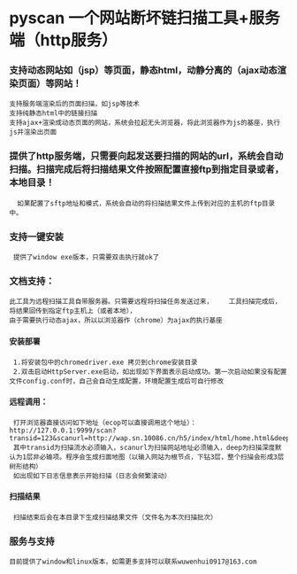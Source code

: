 # pyscan 一个网站断坏链扫描工具+服务端（http服务）
### 支持动态网站如（jsp）等页面，静态html，动静分离的（ajax动态渲染页面）等网站！
    支持服务端渲染后的页面扫描，如jsp等技术
    支持纯静态html中的链接扫描
    支持ajax+渲染成动态页面的网站，系统会拉起无头浏览器，将此浏览器作为js的基座，执行js并渲染出页面
    
###  提供了http服务端，只需要向起发送要扫描的网站的url，系统会自动扫描。扫描完成后将扫描结果文件按照配置直接ftp到指定目录或者，本地目录！
      如果配置了sftp地址和模式，系统会自动的将扫描结果文件上传到对应的主机的ftp目录中。
      
###  支持一键安装
     提供了window exe版本，只需要双击执行就ok了
     
### 文档支持：
    此工具为远程扫描工具自带服务器。只需要远程将扫描任务发送过来，    工具扫描完成后，将结果回传到指定ftp主机上（或者本地），
    由于需要执行动态ajax，所以以浏览器作（chrome）为ajax的执行基座
#### 安装部署
     1.将安装包中的chromedriver.exe 拷贝到chrome安装目录
     2.双击启动HttpServer.exe启动，如出现如下界面表示启动成功。第一次启动如果没有配置文件config.conf时，自己会自动生成配置，环境配置生成后可自行修改
#### 远程调用：
     打开浏览器直接访问如下地址（ecop可以直接调用这个地址）：http://127.0.0.1:9999/scan?transid=123&scanurl=http://wap.sn.10086.cn/h5/index/html/home.html&deep=3
     其中transid为扫描流水必须输入，scanurl为扫描网站地址必须输入，deep为扫描深度默认为1层非必输项。程序会生成扫面地图（以输入网站为根节点，下钻3层，整个扫描会形成3层树形结构）
     如出现如下日志信息表示开始扫描（日志会频繁滚动）
#### 扫描结果
     扫描结束后会在本目录下生成扫描结果文件（文件名为本次扫描批次）
### 服务与支持
    目前提供了window和linux版本，如需更多支持可以联系wuwenhui0917@163.com

